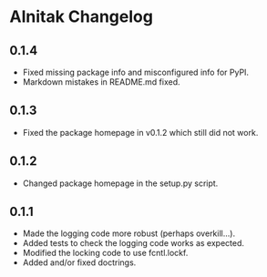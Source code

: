 # Alnitak Changelog

## 0.1.4

* Fixed missing package info and misconfigured info for PyPI.
* Markdown mistakes in README.md fixed.

## 0.1.3

* Fixed the package homepage in v0.1.2 which still did not work.

## 0.1.2

* Changed package homepage in the setup.py script.

## 0.1.1

* Made the logging code more robust (perhaps overkill...).
* Added tests to check the logging code works as expected.
* Modified the locking code to use fcntl.lockf.
* Added and/or fixed doctrings.

